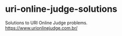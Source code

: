 # uri-online-judge-solutions
Solutions to URI Online Judge problems. https://www.urionlinejudge.com.br/
